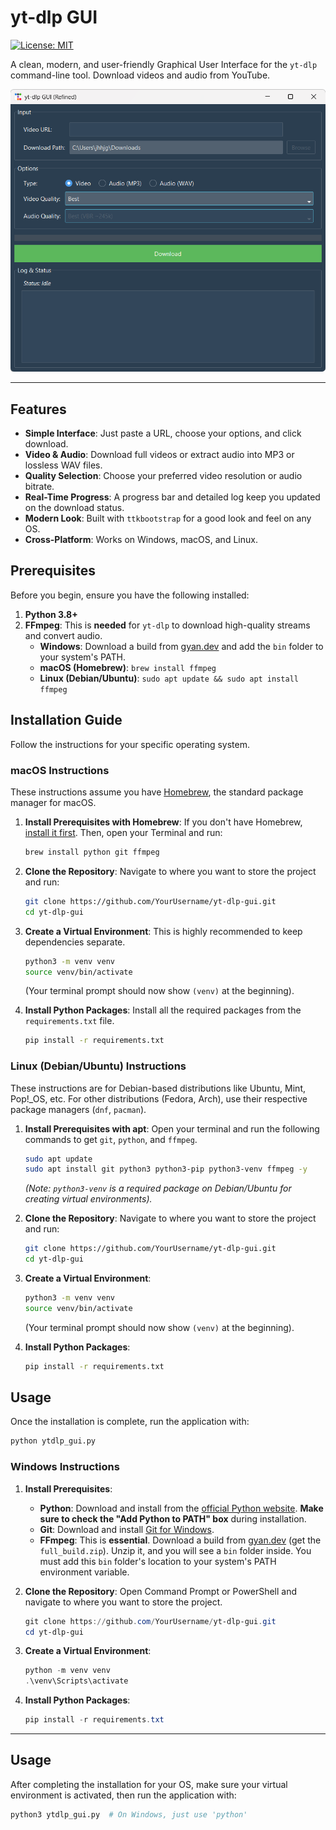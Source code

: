 # yt-dlp GUI

[![License: MIT](https://img.shields.io/badge/License-MIT-yellow.svg)](https://opensource.org/licenses/MIT)

A clean, modern, and user-friendly Graphical User Interface for the `yt-dlp` command-line tool. Download videos and audio from YouTube.

![Screenshot of the yt-dlp GUI application](screenshot.png)  

---

## Features

- **Simple Interface**: Just paste a URL, choose your options, and click download.
- **Video & Audio**: Download full videos or extract audio into MP3 or lossless WAV files.
- **Quality Selection**: Choose your preferred video resolution or audio bitrate.
- **Real-Time Progress**: A progress bar and detailed log keep you updated on the download status.
- **Modern Look**: Built with `ttkbootstrap` for a good look and feel on any OS.
- **Cross-Platform**: Works on Windows, macOS, and Linux.

## Prerequisites

Before you begin, ensure you have the following installed:

1.  **Python 3.8+**
2.  **FFmpeg**: This is **needed** for `yt-dlp` to download high-quality streams and convert audio.
    -   **Windows**: Download a build from [gyan.dev](https://www.gyan.dev/ffmpeg/builds/) and add the `bin` folder to your system's PATH.
    -   **macOS (Homebrew)**: `brew install ffmpeg`
    -   **Linux (Debian/Ubuntu)**: `sudo apt update && sudo apt install ffmpeg`

## Installation Guide

Follow the instructions for your specific operating system.

### macOS Instructions

These instructions assume you have [Homebrew](https://brew.sh), the standard package manager for macOS.

1.  **Install Prerequisites with Homebrew**:
    If you don't have Homebrew, [install it first](https://brew.sh). Then, open your Terminal and run:
    ```bash
    brew install python git ffmpeg
    ```

2.  **Clone the Repository**:
    Navigate to where you want to store the project and run:
    ```bash
    git clone https://github.com/YourUsername/yt-dlp-gui.git
    cd yt-dlp-gui
    ```

3.  **Create a Virtual Environment**:
    This is highly recommended to keep dependencies separate.
    ```bash
    python3 -m venv venv
    source venv/bin/activate
    ```
    (Your terminal prompt should now show `(venv)` at the beginning).

4.  **Install Python Packages**:
    Install all the required packages from the `requirements.txt` file.
    ```bash
    pip install -r requirements.txt
    ```

### Linux (Debian/Ubuntu) Instructions

These instructions are for Debian-based distributions like Ubuntu, Mint, Pop!_OS, etc. For other distributions (Fedora, Arch), use their respective package managers (`dnf`, `pacman`).

1.  **Install Prerequisites with apt**:
    Open your terminal and run the following commands to get `git`, `python`, and `ffmpeg`.
    ```bash
    sudo apt update
    sudo apt install git python3 python3-pip python3-venv ffmpeg -y
    ```
    *(Note: `python3-venv` is a required package on Debian/Ubuntu for creating virtual environments).*

2.  **Clone the Repository**:
    Navigate to where you want to store the project and run:
    ```bash
    git clone https://github.com/YourUsername/yt-dlp-gui.git
    cd yt-dlp-gui
    ```

3.  **Create a Virtual Environment**:
    ```bash
    python3 -m venv venv
    source venv/bin/activate
    ```
    (Your terminal prompt should now show `(venv)` at the beginning).

4.  **Install Python Packages**:
    ```bash
    pip install -r requirements.txt
    ```

## Usage

Once the installation is complete, run the application with:

```bash
python ytdlp_gui.py
```

### Windows Instructions

1.  **Install Prerequisites**:
    - **Python**: Download and install from the [official Python website](https://www.python.org/downloads/). **Make sure to check the "Add Python to PATH" box** during installation.
    - **Git**: Download and install [Git for Windows](https://git-scm.com/download/win).
    - **FFmpeg**: This is **essential**. Download a build from [gyan.dev](https://www.gyan.dev/ffmpeg/builds/) (get the `full_build.zip`). Unzip it, and you will see a `bin` folder inside. You must add this `bin` folder's location to your system's PATH environment variable.

2.  **Clone the Repository**:
    Open Command Prompt or PowerShell and navigate to where you want to store the project.
    ```powershell
    git clone https://github.com/YourUsername/yt-dlp-gui.git
    cd yt-dlp-gui
    ```

3.  **Create a Virtual Environment**:
    ```powershell
    python -m venv venv
    .\venv\Scripts\activate
    ```

4.  **Install Python Packages**:
    ```powershell
    pip install -r requirements.txt
    ```
---

## Usage

After completing the installation for your OS, make sure your virtual environment is activated, then run the application with:

```bash
python3 ytdlp_gui.py  # On Windows, just use 'python'
